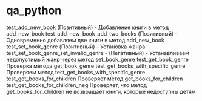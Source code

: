 # qa_python
test_add_new_book (Позитивный) - Добавление книги в метод add_new_book 
test_add_new_book_add_two_books (Позитивный) - Одновременно добавляем две книги в метод add_new_book 
test_set_book_genre (Позитивный) - Установка жанра
test_set_book_genre_set_invalid_genre - (Негативный) - Устанавливаем недопустимый жанр через метод set_book_genre
test_get_book_genre Проверка метода get_book_genre
test_get_books_with_specific_genre Проверяем метод test_get_books_with_specific_genre
test_get_books_for_children Проверяет метод get_books_for_children
test_get_books_for_children_neg Проверяет, что метод get_books_for_children не возвращает книги, которые недоступны детям 